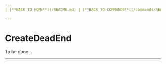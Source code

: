 ```yaml
---
| [**BACK TO HOME**](/README.md) | [**BACK TO COMMANDS**](/commands/README.md) |

---
```

# CreateDeadEnd
To be done...

---